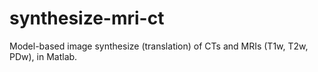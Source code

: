 # synthesize-mri-ct
Model-based image synthesize (translation) of CTs and MRIs (T1w, T2w, PDw), in Matlab.
